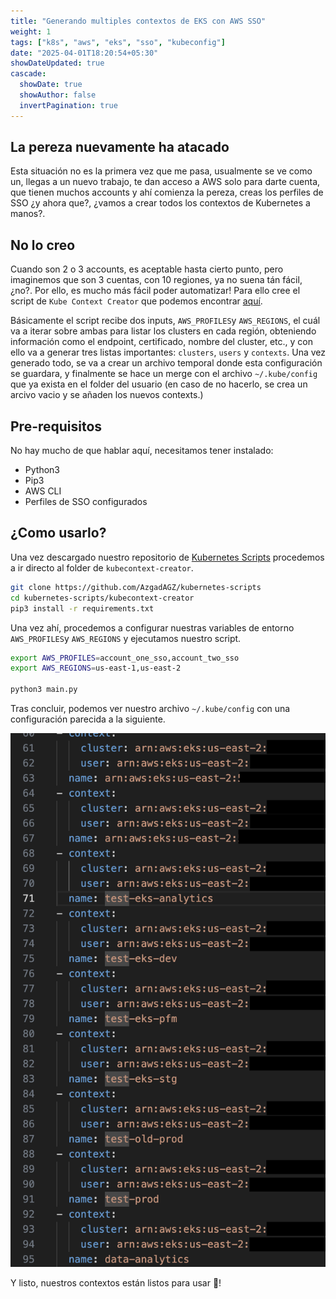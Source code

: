 ```yaml
---
title: "Generando multiples contextos de EKS con AWS SSO"
weight: 1
tags: ["k8s", "aws", "eks", "sso", "kubeconfig"]
date: "2025-04-01T18:20:54+05:30"
showDateUpdated: true
cascade:
  showDate: true
  showAuthor: false
  invertPagination: true
---
```


## La pereza nuevamente ha atacado
Esta situación no es la primera vez que me pasa, usualmente se ve como un, llegas a un nuevo trabajo, te dan acceso a AWS solo para darte cuenta, que tienen muchos accounts y ahí comienza la pereza, creas los perfiles de SSO ¿y ahora que?, ¿vamos a crear todos los contextos de Kubernetes a manos?.


## No lo creo
Cuando son 2 o 3 accounts, es aceptable hasta cierto punto, pero imaginemos que son 3 cuentas, con 10 regiones, ya no suena tán fácil, ¿no?.
Por ello, es mucho más fácil poder automatizar! Para ello cree el script de `Kube Context Creator` que podemos encontrar [aquí](https://github.com/AzgadAGZ/kubernetes-scripts/tree/main/kubecontext-creator). 

Básicamente el script recibe dos inputs, `AWS_PROFILES`y `AWS_REGIONS`, el cuál va a iterar sobre ambas para listar los clusters en cada región, obteniendo información como el endpoint, certificado, nombre del cluster, etc., y con ello va a generar tres listas importantes: `clusters`, `users` y `contexts`.
Una vez generado todo, se va a crear un archivo temporal donde esta configuración se guardara, y finalmente se hace un merge con el archivo `~/.kube/config` que ya exista en el folder del usuario (en caso de no hacerlo, se crea un arcivo vacio y se añaden los nuevos contexts.) 


## Pre-requisitos
No hay mucho de que hablar aquí, necesitamos tener instalado:
- Python3
- Pip3
- AWS CLI
- Perfiles de SSO configurados


## ¿Como usarlo?
Una vez descargado nuestro repositorio de [Kubernetes Scripts](https://github.com/AzgadAGZ/kubernetes-scripts) procedemos a ir directo al folder de `kubecontext-creator`.

````bash
git clone https://github.com/AzgadAGZ/kubernetes-scripts
cd kubernetes-scripts/kubecontext-creator
pip3 install -r requirements.txt
````

Una vez ahí, procedemos a configurar nuestras variables de entorno `AWS_PROFILES`y `AWS_REGIONS` y ejecutamos nuestro script.
````bash
export AWS_PROFILES=account_one_sso,account_two_sso
export AWS_REGIONS=us-east-1,us-east-2

python3 main.py
````

Tras concluir, podemos ver nuestro archivo `~/.kube/config` con una configuración parecida a la siguiente.

![EKS Context Generated](context-generated.png "EKS Contexts Generated")


Y listo, nuestros contextos están listos para usar 🤖!